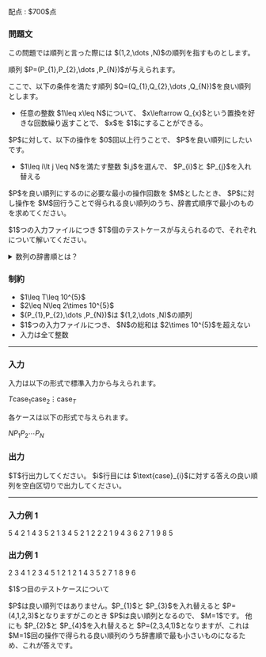 
<div>

<span>

<span>

<p>
配点 : $700$点
</p>

<div>

<section>

### **問題文**

<p>
この問題では順列と言った際には $(1,2,\dots ,N)$の順列を指すものとします。
</p>

<p>
順列 $P=(P_{1},P_{2},\dots ,P_{N})$が与えられます。
</p>

<p>
ここで、以下の条件を満たす順列 $Q=(Q_{1},Q_{2},\dots ,Q_{N})$を良い順列とします。
</p>

<ul>

<li>
任意の整数 $1\leq x\leq N$について、 $x\leftarrow Q_{x}$という置換を好きな回数繰り返すことで、 $x$を $1$にすることができる。
</li>

</ul>

<p>
$P$に対して、以下の操作を $0$回以上行うことで、 $P$を良い順列にしたいです。
</p>

<ul>

<li>
$1\leq i\lt j \leq N$を満たす整数 $i,j$を選んで、 $P_{i}$と $P_{j}$を入れ替える
</li>

</ul>

<p>
$P$を良い順列にするのに必要な最小の操作回数を $M$としたとき、 $P$に対し操作を $M$回行うことで得られる良い順列のうち、辞書式順序で最小のものを求めてください。
</p>

<p>
$1$つの入力ファイルにつき $T$個のテストケースが与えられるので、それぞれについて解いてください。
</p>

<details>

<summary>
数列の辞書順とは？
</summary>

<p>
数列 $S = (S_1,S_2,\ldots,S_{|S|})$が数列 $T = (T_1,T_2,\ldots,T_{|T|})$より
<strong>
辞書順で小さい
</strong>
とは、下記の 1. と 2. のどちらかが成り立つことを言います。
ここで、$|S|, |T|$はそれぞれ $S, T$の長さを表します。
</p>

<ol>

<li>
$|S| \lt |T|$かつ $(S_1,S_2,\ldots,S_{|S|}) = (T_1,T_2,\ldots,T_{|S|})$。 
</li>

<li>
ある整数 $1 \leq i \leq \min\lbrace |S|, |T| \rbrace$が存在して、下記の $2$つがともに成り立つ。

<ul>

<li>
$(S_1,S_2,\ldots,S_{i-1}) = (T_1,T_2,\ldots,T_{i-1})$
</li>

<li>
$S_i$が $T_i$より（数として）小さい。
</li>

</ul>

</li>

</ol>

</details>

</section>

</div>

<div>

<section>

### **制約**

<ul>

<li>
$1\leq T\leq 10^{5}$
</li>

<li>
$2\leq N\leq 2\times 10^{5}$
</li>

<li>
$(P_{1},P_{2},\dots ,P_{N})$は $(1,2,\dots ,N)$の順列
</li>

<li>
$1$つの入力ファイルにつき、 $N$の総和は $2\times 10^{5}$を超えない
</li>

<li>
入力は全て整数
</li>

</ul>

</section>

</div>

---

<div>

<div>

<section>

### **入力**

<p>
入力は以下の形式で標準入力から与えられます。
</p>

<div>

$T$$\text{case}_{1}$$\text{case}_{2}$$\vdots$$\text{case}_{T}$
</div>

<p>
各ケースは以下の形式で与えられます。
</p>

<div>

$N$$P_{1}$$P_{2}$$\cdots$$P_{N}$
</div>

</section>

</div>

<div>

<section>

### **出力**

<p>
$T$行出力してください。
$i$行目には $\text{case}_{i}$に対する答えの良い順列を空白区切りで出力してください。
</p>

</section>

</div>

</div>

---

<div>

<section>

### **入力例 1**

<div>

5
4
2 1 4 3
5
2 1 3 4 5
2
1 2
2
2 1
9
4 3 6 2 7 1 9 8 5

</div>

</section>

</div>

<div>

<section>

### **出力例 1**

<div>

2 3 4 1
2 3 4 5 1
2 1
2 1
4 3 5 2 7 1 8 9 6

</div>

<p>
$1$つ目のテストケースについて
</p>

<p>
$P$は良い順列ではありません。$P_{1}$と $P_{3}$を入れ替えると $P=(4,1,2,3)$となりますがこのとき $P$は良い順列となるので、 $M=1$です。
他にも $P_{2}$と $P_{4}$を入れ替えると $P=(2,3,4,1)$となりますが、これは $M=1$回の操作で得られる良い順列のうち辞書順で最も小さいものになるため、これが答えです。
</p>

</section>

</div>

</span>

</span>

</div>
